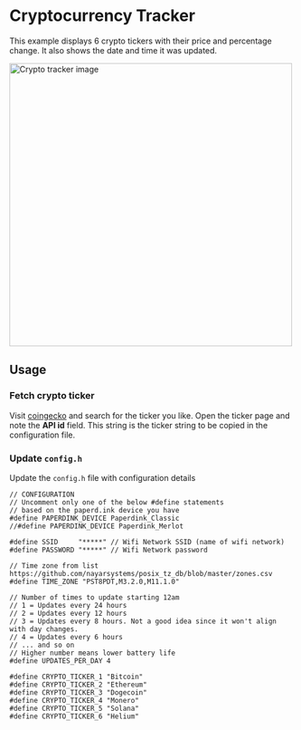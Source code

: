 # Cryptocurrency Tracker
This example displays 6 crypto tickers with their price and percentage change.
It also shows the date and time it was updated.

<img src="Crypto_Tracker.png" width="500" alt="Crypto tracker image">

## Usage

### Fetch crypto ticker
Visit [coingecko](www.coingecko.com) and search for the ticker you like.
Open the ticker page and note the **API id** field. This string is the ticker string
to be copied in the configuration file.

### Update `config.h`

Update the `config.h` file with configuration details

```
// CONFIGURATION
// Uncomment only one of the below #define statements
// based on the paperd.ink device you have
#define PAPERDINK_DEVICE Paperdink_Classic
//#define PAPERDINK_DEVICE Paperdink_Merlot

#define SSID     "*****" // Wifi Network SSID (name of wifi network)
#define PASSWORD "*****" // Wifi Network password

// Time zone from list https://github.com/nayarsystems/posix_tz_db/blob/master/zones.csv
#define TIME_ZONE "PST8PDT,M3.2.0,M11.1.0"

// Number of times to update starting 12am
// 1 = Updates every 24 hours
// 2 = Updates every 12 hours
// 3 = Updates every 8 hours. Not a good idea since it won't align with day changes.
// 4 = Updates every 6 hours
// ... and so on
// Higher number means lower battery life
#define UPDATES_PER_DAY 4

#define CRYPTO_TICKER_1 "Bitcoin"
#define CRYPTO_TICKER_2 "Ethereum"
#define CRYPTO_TICKER_3 "Dogecoin"
#define CRYPTO_TICKER_4 "Monero"
#define CRYPTO_TICKER_5 "Solana"
#define CRYPTO_TICKER_6 "Helium"
```
